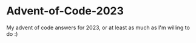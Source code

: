 # Advent-of-Code-2023
My advent of code answers for 2023, or at least as much as I'm willing to do :)
